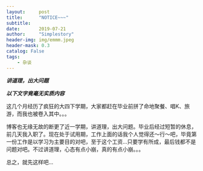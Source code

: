 ```yaml
---
layout:     post
title:      "NOTICE~~~"
subtitle:   
date:       2019-07-21
author:     "Simplestory"
header-img: img/emmm.jpeg
header-mask: 0.3
catalog: False
tags:
    - 杂谈
---
```


***讲道理，出大问题***

***以下文字竟毫无实质内容***

这几个月经历了疯狂的大四下学期，大家都赶在毕业前拼了命地聚餐、唱K、旅游，而我也被卷入其中。。。

博客也无缘无故的断更了近一学期，讲道理，出大问题。毕业后经过短暂的休息，前几天我入职了。现在处于试用期，工作上面的话我个人觉得还～行～吧，毕竟第一份工作是以学习为主要目的对吧，至于这个工资...只要学有所成，最后钱都不是问题对吧。不过讲道理，心态有点小崩，真的有点小崩。。。

总之，就先这样吧...